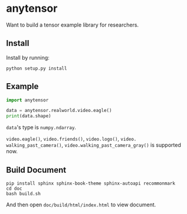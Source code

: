 # anytensor
Want to build a tensor example library for researchers.


## Install

Install by running:

```commandline
python setup.py install
```

## Example

```python
import anytensor

data = anytensor.realworld.video.eagle()
print(data.shape)
```

`data`'s type is `numpy.ndarray`.

`video.eagle()`, `video.friends()`, `video.logo()`, `video.
walking_past_camera()`, `video.walking_past_camera_gray()` is supported now.

## Build Document

```commandline
pip install sphinx sphinx-book-theme sphinx-autoapi recommonmark
cd doc
bash build.sh
```

And then open `doc/build/html/index.html` to view document.